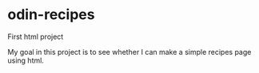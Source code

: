 # odin-recipes
First html project

My goal in this project is to see whether I can make a simple recipes page using html.